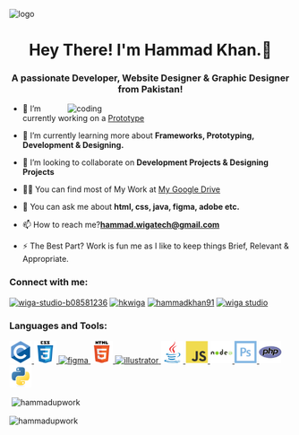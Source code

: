 ![logo](https://github.com/hammadupwork/hammadupwork/blob/main/Modern%20Minimal%20Technology%20Background%20Banner.png)

<h1 align="center">Hey There! I'm Hammad Khan.👋</h1>
<h3 align="center">A passionate Developer, Website Designer & Graphic Designer from Pakistan!</h3>

<img align="right" alt="coding" width="400" src="https://user-images.githubusercontent.com/107892301/223050955-59bb8ccc-c456-480b-aae6-2f431058f589.gif">

- 🔭 I’m currently working on a [Prototype](https://www.figma.com/file/Gyyy1PtVf46ss6AjrGr3OE/Qbix-Data-Solution?node-id=0%3A1)

- 🌱 I’m currently learning more about **Frameworks, Prototyping, Development & Designing.**

- 👯 I’m looking to collaborate on **Development Projects & Designing Projects**

- 👨‍💻 You can find most of My Work at [My Google Drive](https://drive.google.com/drive/u/0/folders/1fQULwES1SJxZMGukMeWopYPsVmRi8Vxl)

- 💬 You can ask me about **html, css, java, figma, adobe etc.**

- 📫 How to reach me?**hammad.wigatech@gmail.com**

- ⚡ The Best Part? Work is fun me as I like to keep things Brief, Relevant & Appropriate.
<h3 align="left">Connect with me:</h3>
<p align="left">
<a href="https://linkedin.com/in/wiga-studio-b08581236" target="blank"><img align="center" src="https://raw.githubusercontent.com/rahuldkjain/github-profile-readme-generator/master/src/images/icons/Social/linked-in-alt.svg" alt="wiga-studio-b08581236" height="30" width="40" /></a>
<a href="https://dribbble.com/hkwiga" target="blank"><img align="center" src="https://raw.githubusercontent.com/rahuldkjain/github-profile-readme-generator/master/src/images/icons/Social/dribbble.svg" alt="hkwiga" height="30" width="40" /></a>
<a href="https://www.behance.net/hammadkhan91" target="blank"><img align="center" src="https://raw.githubusercontent.com/rahuldkjain/github-profile-readme-generator/master/src/images/icons/Social/behance.svg" alt="hammadkhan91" height="30" width="40" /></a>
<a href="https://www.youtube.com/c/wiga studio" target="blank"><img align="center" src="https://raw.githubusercontent.com/rahuldkjain/github-profile-readme-generator/master/src/images/icons/Social/youtube.svg" alt="wiga studio" height="30" width="40" /></a>
</p>

<h3 align="left">Languages and Tools:</h3>
<p align="left"> <a href="https://www.cprogramming.com/" target="_blank" rel="noreferrer"> <img src="https://raw.githubusercontent.com/devicons/devicon/master/icons/c/c-original.svg" alt="c" width="40" height="40"/> </a> <a href="https://www.w3schools.com/css/" target="_blank" rel="noreferrer"> <img src="https://raw.githubusercontent.com/devicons/devicon/master/icons/css3/css3-original-wordmark.svg" alt="css3" width="40" height="40"/> </a> <a href="https://www.figma.com/" target="_blank" rel="noreferrer"> <img src="https://www.vectorlogo.zone/logos/figma/figma-icon.svg" alt="figma" width="40" height="40"/> </a> <a href="https://www.w3.org/html/" target="_blank" rel="noreferrer"> <img src="https://raw.githubusercontent.com/devicons/devicon/master/icons/html5/html5-original-wordmark.svg" alt="html5" width="40" height="40"/> </a> <a href="https://www.adobe.com/in/products/illustrator.html" target="_blank" rel="noreferrer"> <img src="https://www.vectorlogo.zone/logos/adobe_illustrator/adobe_illustrator-icon.svg" alt="illustrator" width="40" height="40"/> </a> <a href="https://www.java.com" target="_blank" rel="noreferrer"> <img src="https://raw.githubusercontent.com/devicons/devicon/master/icons/java/java-original.svg" alt="java" width="40" height="40"/> </a> <a href="https://developer.mozilla.org/en-US/docs/Web/JavaScript" target="_blank" rel="noreferrer"> <img src="https://raw.githubusercontent.com/devicons/devicon/master/icons/javascript/javascript-original.svg" alt="javascript" width="40" height="40"/> </a> <a href="https://nodejs.org" target="_blank" rel="noreferrer"> <img src="https://raw.githubusercontent.com/devicons/devicon/master/icons/nodejs/nodejs-original-wordmark.svg" alt="nodejs" width="40" height="40"/> </a> <a href="https://www.photoshop.com/en" target="_blank" rel="noreferrer"> <img src="https://raw.githubusercontent.com/devicons/devicon/master/icons/photoshop/photoshop-line.svg" alt="photoshop" width="40" height="40"/> </a> <a href="https://www.php.net" target="_blank" rel="noreferrer"> <img src="https://raw.githubusercontent.com/devicons/devicon/master/icons/php/php-original.svg" alt="php" width="40" height="40"/> </a> <a href="https://www.python.org" target="_blank" rel="noreferrer"> <img src="https://raw.githubusercontent.com/devicons/devicon/master/icons/python/python-original.svg" alt="python" width="40" height="40"/> </a> </p>

<p>&nbsp;<img align="center" src="https://github-readme-stats.vercel.app/api?username=hammadupwork&show_icons=true&locale=en" alt="hammadupwork" /></p>

<p><img align="center" src="https://github-readme-streak-stats.herokuapp.com/?user=hammadupwork&" alt="hammadupwork" /></p>







